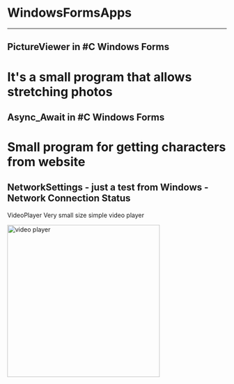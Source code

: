 # WindowsFormsApps
---------------------------------------------------
PictureViewer in #C Windows Forms
---------------------------------------------------
It's a small program that allows stretching photos
===================================================
Async_Await in #C Windows Forms
---------------------------------------------------
Small program for getting characters from website
===================================================
NetworkSettings - just a test from 
Windows - Network Connection Status
---------------------------------------------------
VideoPlayer
Very small size simple video player

<img src="https://github.com/tihomirpetrov/WindowsFormsApps/blob/master/VideoPlayerWithDirectX/player.jpg" width="350" alt="video player">
